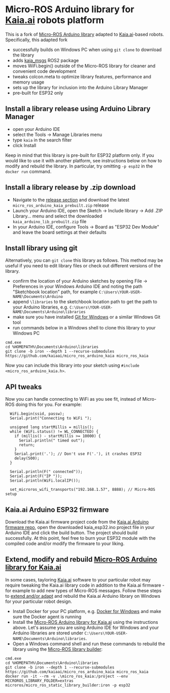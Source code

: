 # Micro-ROS Arduino library for [Kaia.ai](https://kaia.ai) robots platform

This is a fork of [Micro-ROS Arduino library](https://github.com/micro-ROS/micro_ros_arduino)
adapted to [Kaia.ai](https://kaia.ai/)-based robots. Specifically, this adapted fork

- successfully builds on Windows PC when using `git clone` to download the library
- adds [kaia_msgs](https://github.com/kaiaai/kaia_msgs/) ROS2 package
- moves WiFi.begin() outside of the Micro-ROS library for cleaner and convenient code development
- tweaks colcon.meta to optimize library features, performance and memory usage
- sets up the library for inclusion into the Arduino Library Manager
- pre-built for ESP32 only

## Install a library release using Arduino Library Manager
- open your Arduino IDE
- select the Tools -> Manage Libraries menu
- type `kaia` in the search filter
- click Install

Keep in mind that this library is pre-built for ESP32 platform only. If you would like to use it with another platform, see instructions below on how to modify and rebuild the library. In particular, try omitting `-p esp32` in the `docker run` command.

## Install a library release by .zip download
- Navigate to the [release section](https://github.com/kaiaai/micro_ros_arduino_kaia/releases)
and download the latest `micro_ros_arduino_kaia_prebuilt.zip` release
- Launch your Arduino IDE, open the Sketch -> Include library -> Add .ZIP Library... menu and
select the downloaded `kaia_arduino_lib_prebuilt.zip` file
- In your Arduino IDE, configure Tools -> Board as "ESP32 Dev Module" and leave the board settings at their defaults

## Install library using git
Alternatively, you can `git clone` this library as follows. This method may be useful if you need to edit library files or check out different versions of the library.
- confirm the location of your Arduino sketches by opening File -> Preferences in
your Windows Arduino IDE and noting the path "Sketchbook location" path, for example `C:\Users\YOUR-USER-NAME\Documents\Arduino`
- append `\libraries` to the sketchbook location path to get the path to your Arduino libraries,
e.g. `C:\Users\YOUR-USER-NAME\Documents\Arduino\libraries`
- make sure you have installed [Git for Windows](https://gitforwindows.org/) or a similar Windows Git tool
- run commands below in a Windows shell to clone this library to your Windows PC
```
cmd.exe
cd %HOMEPATH%\Documents\Arduino\libraries
git clone -b iron --depth 1 --recurse-submodules https://github.com/kaiaai/micro_ros_arduino_kaia micro_ros_kaia
```

Now you can include this library into your sketch using `#include <micro_ros_arduino_kaia.h>`.

## API tweaks
Now you can handle connecting to WiFi as you see fit, instead of Micro-ROS doing this for you. For example:
```
  WiFi.begin(ssid, passw);
  Serial.print("Connecting to WiFi ");

  unsigned long startMillis = millis();
  while (WiFi.status() != WL_CONNECTED) {
    if (millis() - startMillis >= 10000) {
      Serial.println(" timed out");
      return;
    }
    Serial.print('.'); // Don't use F('.'), it crashes ESP32
    delay(500);
  }

  Serial.println(F(" connected"));
  Serial.print(F("IP "));
  Serial.println(WiFi.localIP());

  set_microros_wifi_transports("192.168.1.57", 8888); // Micro-ROS setup
```

## Kaia.ai Arduino ESP32 firmware
Download the Kaia.ai firmware project code from the [Kaia.ai Arduino firmware repo](https://github.com/kaiaai/kaia_arduino_fw),
open the downloaded kaia_esp32.ino project file in your Arduino IDE and click the build button.
The project should build successfully. At this point, feel free to burn your ESP32 module with the compiled code and/or modify the firmware to your liking.

## Extend, modify and rebuild [Micro-ROS Arduino library for Kaia.ai](https://kaia.ai/)
In some cases, tayloring [Kaia.ai](https://kaia.ai/) software to your particular robot may require tweaking the Kaia.ai library code in addition to the Kaia.ai firmware - for example to add new types of Micro-ROS messages. Follow these steps to [extend and/or adapt](https://micro.ros.org/docs/tutorials/advanced/create_new_type/) and rebuild the Kaia.ai Arduino library on Windows for your particular robot design.
- Install Docker for your PC platform, e.g. [Docker for Windows](https://docs.docker.com/desktop/install/windows-install/) and make sure the Docker agent is running
- Install the [Micro-ROS Arduino library for Kaia.ai](https://github.com/kaiaai/micro_ros_arduino_kaia/) using the instructions above. Let's assume you are using Arduino IDE for Windows and your Arduino libraries are stored under `C:\Users\YOUR-USER-NAME\Documents\Arduino\libraries`.
- Open a Windows command shell and run these commands to rebuild the library using the [Micro-ROS library builder](https://github.com/micro-ROS/micro_ros_arduino):
```
cmd.exe
cd %HOMEPATH%\Documents\Arduino\libraries
git clone -b iron --depth 1 --recurse-submodules https://github.com/kaiaai/micro_ros_arduino_kaia micro_ros_kaia
docker run -it --rm -v .\micro_ros_kaia:/project --env MICROROS_LIBRARY_FOLDER=extras microros/micro_ros_static_library_builder:iron -p esp32
```
